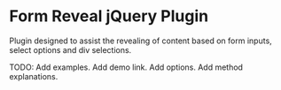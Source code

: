 Form Reveal jQuery Plugin
=========================

Plugin designed to assist the revealing of content based on form inputs, select options and div selections.

TODO:
Add examples.
Add demo link.
Add options.
Add method explanations.
